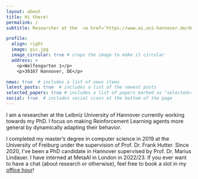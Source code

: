 ```yaml
---
layout: about
title: Hi there!
permalink: /
subtitle: Researcher at the  <a href='https://www.ai.uni-hannover.de/de/institut/team/eimer/'>Insitutite of AI Hannover</a>

profile:
  align: right
  image: pic.jpg
  image_circular: true # crops the image to make it circular
  address: >
    <p>Welfengarten 1</p>
    <p>30167 Hannover, DE</p>

news: true  # includes a list of news items
latest_posts: true  # includes a list of the newest posts
selected_papers: true # includes a list of papers marked as "selected={true}"
social: true  # includes social icons at the bottom of the page
---
```


<!-- Write your biography here. Tell the world about yourself. Link to your favorite [subreddit](http://reddit.com). You can put a picture in, too. The code is already in, just name your picture `prof_pic.jpg` and put it in the `img/` folder.

Put your address / P.O. box / other info right below your picture. You can also disable any of these elements by editing `profile` property of the YAML header of your `_pages/about.md`. Edit `_bibliography/papers.bib` and Jekyll will render your [publications page](/al-folio/publications/) automatically.

Link to your social media connections, too. This theme is set up to use [Font Awesome icons](http://fortawesome.github.io/Font-Awesome/) and [Academicons](https://jpswalsh.github.io/academicons/), like the ones below. Add your Facebook, Twitter, LinkedIn, Google Scholar, or just disable all of them. -->

I am a researcher at the Leibniz University of Hannover currently working towards my PhD. I focus on making Reinforcement Learning agents more general by dynamically adapting their behavior.

I completed my master’s degree in computer science in 2019 at the University of Freiburg under the supervision of Prof. Dr. Frank Hutter. Since 2020, I've been a PhD candidate in Hannover supervised by Prof. Dr. Marius Lindauer. I have interned at MetaAI in London in 2022/23. If you ever want to have a chat (about research or otherwise), feel free to book a slot in my [office hour](https://calendar.app.google/tMdop6qyU59B1XF5A)!


